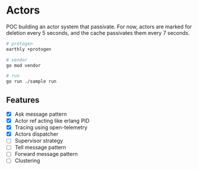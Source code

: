# Actors

POC building an actor system that passivate. For now, actors are marked for deletion every 5 seconds, and the cache passivates them every 7 seconds.

```sh
# protogen
earthly +protogen

# vendor
go mod vendor

# run
go run ./sample run
```

## Features

- [x] Ask message pattern
- [x] Actor ref acting like erlang PID
- [x] Tracing using open-telemetry
- [x] Actors dispatcher
- [ ] Supervisor strategy
- [ ] Tell message pattern
- [ ] Forward message pattern
- [ ] Clustering
